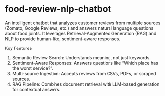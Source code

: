 # food-review-nlp-chatbot
An intelligent chatbot that analyzes customer reviews from multiple sources (Zomato, Google Reviews, etc.) and answers natural language questions about food joints. It leverages Retrieval-Augmented Generation (RAG) and NLP to provide human-like, sentiment-aware responses.

 Key Features
1. Semantic Review Search: Understands meaning, not just keywords.
2. Sentiment-Aware Responses: Answers questions like “Which place has the worst service?”.
3. Multi-source Ingestion: Accepts reviews from CSVs, PDFs, or scraped sources.
4. RAG Pipeline: Combines document retrieval with LLM-based generation for contextual answers.
